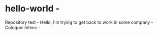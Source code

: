 # hello-world - 
Repository test - 
Hello, I'm trying to get back to work in some company - 
Coloquei hífens - 
